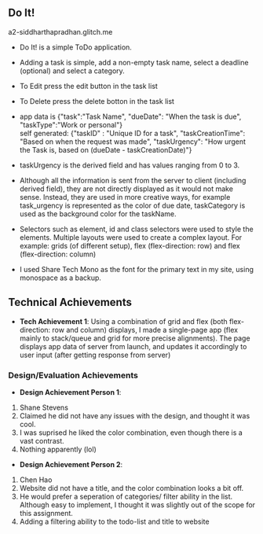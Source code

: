 ## Do It!
a2-siddharthapradhan.glitch.me
- Do It! is a simple ToDo application. 
- Adding a task is simple, add a non-empty task name, select a deadline (optional) and select a category.
- To Edit press the edit button in the task list
- To Delete press the delete botton in the task list

- app data is {"task":"Task Name",   "dueDate": "When the task is due", "taskType":"Work or personal"} <br>
self generated: {"taskID" : "Unique ID for a task", "taskCreationTime": "Based on when the request was made", "taskUrgency": "How urgent the Task is, based on (dueDate - taskCreationDate)"}

- taskUrgency is the derived field and has values ranging from 0 to 3.

- Although all the information is sent from the server to client (including derived field), they are not directly displayed as it would not make sense.
Instead, they are used in more creative ways, for example task_urgency is represented as the color of due date, taskCategory is used 
as the background color for the taskName.

- Selectors such as element, id and class selectors were used to style the elements. Multiple layouts were used to create a complex layout.
For example: grids (of different setup), flex (flex-direction: row) and flex (flex-direction: column)

- I used Share Tech Mono as the font for the primary text in my site, using monospace as a backup.

## Technical Achievements
- **Tech Achievement 1**: Using a combination of grid and flex (both flex-direction: row and column) displays, I made a single-page app (flex mainly to stack/queue and grid for more precise alignments). The page displays app data of server from launch, and updates it accordingly to user input (after getting response from server)

### Design/Evaluation Achievements
- **Design Achievement Person 1**: 
1. Shane Stevens
2. Claimed he did not have any issues with the design, and thought it was cool.
3. I was suprised he liked the color combination, even though there is a vast contrast.
4. Nothing apparently (lol)
- **Design Achievement Person 2**: 
1. Chen Hao
2. Website did not have a title, and the color combination looks a bit off.
3. He would prefer a seperation of categories/ filter ability in the list. Although easy to implement, I thought it was slightly out of the scope for this assignment.
4. Adding a filtering ability to the todo-list and title to website
